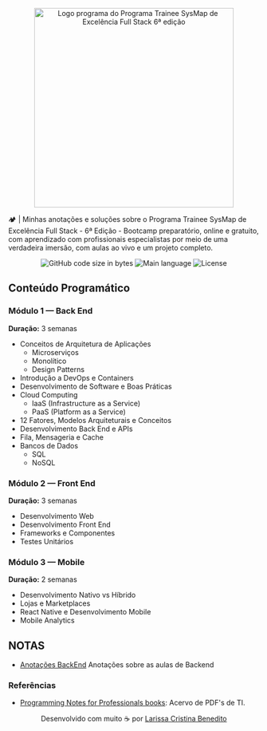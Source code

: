 
<p align="center">
  <img src="https://d335luupugsy2.cloudfront.net/cms/files/403609/1739798442/$p43ijs9nzzh" alt="Logo programa do Programa Trainee SysMap de Excelência Full Stack 6ª edição" style="width: 400px;">
</p>

🏕️  | Minhas anotações e soluções sobre o Programa Trainee SysMap de Excelência Full Stack - 6ª Edição - Bootcamp preparatório, online e gratuito, com aprendizado com profissionais especialistas por meio de uma verdadeira imersão, com aulas ao vivo e um projeto completo.

<p align="center">
	<img alt="GitHub code size in bytes" src="https://img.shields.io/github/languages/code-size/mewmewdevart/BootcampSysmap?color=F3AB13" />
	<img alt="Main language" src="https://img.shields.io/github/languages/top/mewmewdevart/BootcampSysmap?color=F3AB13"/>
	<img alt="License" src="https://img.shields.io/github/license/mewmewdevart/BootcampSysmap?color=F3AB13"/>
</p>


## Conteúdo Programático

### Módulo 1 — Back End  
**Duração:** 3 semanas

- Conceitos de Arquitetura de Aplicações  
  - Microserviços  
  - Monolítico  
  - Design Patterns  
- Introdução a DevOps e Containers  
- Desenvolvimento de Software e Boas Práticas  
- Cloud Computing  
  - IaaS (Infrastructure as a Service)  
  - PaaS (Platform as a Service)
- 12 Fatores, Modelos Arquiteturais e Conceitos  
- Desenvolvimento Back End e APIs  
- Fila, Mensageria e Cache  
- Bancos de Dados  
  - SQL  
  - NoSQL  

### Módulo 2 — Front End  
**Duração:** 3 semanas

- Desenvolvimento Web  
- Desenvolvimento Front End  
- Frameworks e Componentes  
- Testes Unitários

### Módulo 3 — Mobile  
**Duração:** 2 semanas

- Desenvolvimento Nativo vs Híbrido  
- Lojas e Marketplaces  
- React Native e Desenvolvimento Mobile  
- Mobile Analytics

## NOTAS
- [Anotações BackEnd](Backend/README.md) Anotações sobre as aulas de Backend


### Referências
- [Programming Notes for Professionals books](https://books.goalkicker.com/): Acervo de PDF's de TI.


<p align="center">
  Desenvolvido com muito ☕ por
  <a href="https://linktr.ee/mewmewdevart" target="_blank">Larissa Cristina Benedito</a>
</p>
